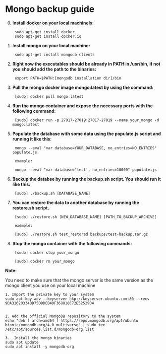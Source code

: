 # Mongo backup guide

0. **Install docker on your local machinels:**
	
		sudo apt-get install docker
		sudo apt-get install docker.io

0. **Install mongo on your local machine:**
	
		sudo apt-get install mongodb-clients

0. **Right now the executables should be already in PATH in /usr/bin, if not**
**you should add the path to the binaries:**
	
		export PATH=$PATH:[mongodb installation dir]/bin
    
1. **Pull the mongo docker image mongo:latest by using the command:**
    
    	[sudo] docker pull mongo:latest

2. **Run the mongo container and expose the necessary ports with the following command:**

    	[sudo] docker run -p 27017-27019:27017-27019 --name your_mongo -d mongo:latest

3. **Populate the database with some data using the populate.js script and running it 
like this:**

    	mongo --eval "var database=YOUR_DATABASE, no_entries=NO_ENTRIES" populate.js

    	example:
   
    	mongo --eval "var database='test', no_entries=10000" populate.js


4. **Backup the databse by running the backup.sh script. You should run it like this:**

   		[sudo] ./backup.sh [DATABASE_NAME]

5. **You can restore the data to another database by running the restore.sh script.**
		
		[sudo] ./restore.sh [NEW_DATABASE_NAME] [PATH_TO_BACKUP_ARCHIVE]

    	exemple:
    
    	[sudo] ./restore.sh test_restored backups/test-backup.tar.gz

6. **Stop the mongo container with the following commands:**

    	[sudo] docker stop your_mongo
    
    	[sudo] docker rm your_mongo
    
**Note:**

You need to make sure that the mongo server is the same
version as the mongo client you use on your local machine
    
    
    1. Import the private key to your system
    sudo apt-key adv --keyserver hkp://keyserver.ubuntu.com:80 --recv 9DA31620334BD75D9DCB49F368818C72E52529D4


    2. Add the official MongoDB repository to the system
    echo "deb [ arch=amd64 ] https://repo.mongodb.org/apt/ubuntu bionic/mongodb-org/4.0 multiverse" | sudo tee /etc/apt/sources.list.d/mongodb-org.list

	3.  Install the mongo binaries
    sudo apt update
	sudo apt install -y mongodb-org

